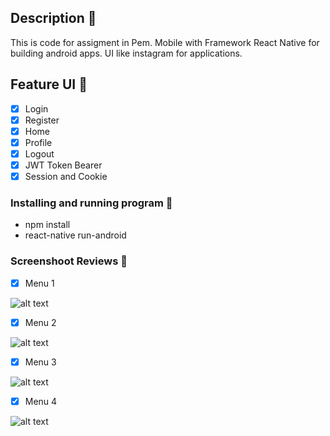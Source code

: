 ## Description 🚀

This is code for assigment in Pem. Mobile with Framework React Native for building android apps. UI like instagram for applications.

## Feature UI 🚀

- [x] Login
- [x] Register
- [x] Home
- [x] Profile
- [x] Logout
- [x] JWT Token Bearer
- [X] Session and Cookie

### Installing and running program 🚀

- npm install
- react-native run-android

### Screenshoot Reviews 🚀

- [x] Menu 1

![alt text](https://github.com/vh4/ReactNative_Instagram/blob/master/screenshoot/mobile1.png)

- [x] Menu 2

![alt text](https://github.com/vh4/ReactNative_Instagram/blob/master/screenshoot/mobile2.png)

- [x] Menu 3

![alt text](https://github.com/vh4/ReactNative_Instagram/blob/master/screenshoot/mobile3.png)

- [x] Menu 4

![alt text](https://github.com/vh4/ReactNative_Instagram/blob/master/screenshoot/mobile4.png)
